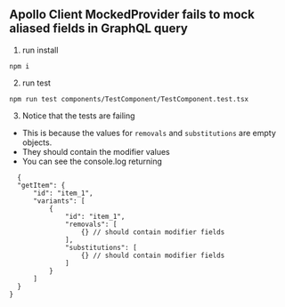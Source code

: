 ## Apollo Client MockedProvider fails to mock aliased fields in GraphQL query

1) run install
  ```
  npm i
  ```
2) run test
  ```
  npm run test components/TestComponent/TestComponent.test.tsx
  ```
3) Notice that the tests are failing
  - This is because the values for `removals` and `substitutions` are empty objects.
  - They should contain the modifier values
  - You can see the console.log returning 
  ```
    {
    "getItem": {
        "id": "item_1",
        "variants": [
            {
                "id": "item_1",
                "removals": [
                    {} // should contain modifier fields
                ],
                "substitutions": [
                    {} // should contain modifier fields
                ]
            }
        ]
    }
}
  ```